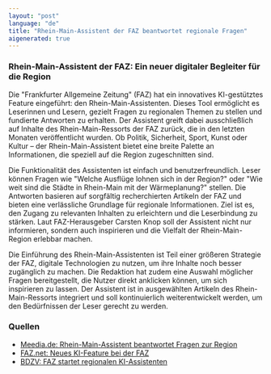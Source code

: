 ```yaml
---
layout: "post"
language: "de"
title: "Rhein-Main-Assistent der FAZ beantwortet regionale Fragen"
aigenerated: true
---
```


### Rhein-Main-Assistent der FAZ: Ein neuer digitaler Begleiter für die Region

Die "Frankfurter Allgemeine Zeitung" (FAZ) hat ein innovatives KI-gestütztes Feature eingeführt: den Rhein-Main-Assistenten. Dieses Tool ermöglicht es Leserinnen und Lesern, gezielt Fragen zu regionalen Themen zu stellen und fundierte Antworten zu erhalten. Der Assistent greift dabei ausschließlich auf Inhalte des Rhein-Main-Ressorts der FAZ zurück, die in den letzten Monaten veröffentlicht wurden. Ob Politik, Sicherheit, Sport, Kunst oder Kultur – der Rhein-Main-Assistent bietet eine breite Palette an Informationen, die speziell auf die Region zugeschnitten sind.

<!--more-->

Die Funktionalität des Assistenten ist einfach und benutzerfreundlich. Leser können Fragen wie "Welche Ausflüge lohnen sich in der Region?" oder "Wie weit sind die Städte in Rhein-Main mit der Wärmeplanung?" stellen. Die Antworten basieren auf sorgfältig recherchierten Artikeln der FAZ und bieten eine verlässliche Grundlage für regionale Informationen. Ziel ist es, den Zugang zu relevanten Inhalten zu erleichtern und die Leserbindung zu stärken. Laut FAZ-Herausgeber Carsten Knop soll der Assistent nicht nur informieren, sondern auch inspirieren und die Vielfalt der Rhein-Main-Region erlebbar machen.

Die Einführung des Rhein-Main-Assistenten ist Teil einer größeren Strategie der FAZ, digitale Technologien zu nutzen, um ihre Inhalte noch besser zugänglich zu machen. Die Redaktion hat zudem eine Auswahl möglicher Fragen bereitgestellt, die Nutzer direkt anklicken können, um sich inspirieren zu lassen. Der Assistent ist in ausgewählten Artikeln des Rhein-Main-Ressorts integriert und soll kontinuierlich weiterentwickelt werden, um den Bedürfnissen der Leser gerecht zu werden.

### Quellen
- [Meedia.de: Rhein-Main-Assistent beantwortet Fragen zur Region](https://meedia.de/news/beitrag/19524-rhein-main-assistent-beantwortet-fragen-zur-region.html)  
- [FAZ.net: Neues KI-Feature bei der FAZ](https://www.faz.net/aktuell/rhein-main/neues-ki-feature-bei-der-faz-rhein-main-assistent-beantwortet-fragen-zur-region-110376344.html)  
- [BDZV: FAZ startet regionalen KI-Assistenten](https://www.bdzv.de/service/presse/branchennachrichten/2025/frankfurter-allgemeine-zeitung-startet-regionalen-ki-assistenten)
